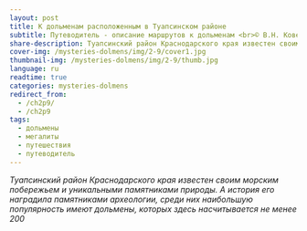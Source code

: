 ```yaml
---
layout: post
title: К дольменам расположенным в Туапсинском районе
subtitle: Путеводитель - описание маршрутов к дольменам <br>© В.Н. Ковешников
share-description: Туапсинский район Краснодарского края известен своим морским побережьем и уникальными памятниками природы. А история его наградила  памятниками археологии, среди них наибольшую популярность имеют дольмены, которых здесь насчитывается не менее 200.
cover-img: /mysteries-dolmens/img/2-9/cover1.jpg
thumbnail-img: /mysteries-dolmens/img/2-9/thumb.jpg
language: ru
readtime: true
categories: mysteries-dolmens
redirect_from:
  - /ch2p9/
  - /ch2p9
tags:
  - дольмены
  - мегалиты
  - путешествия
  - путеводитель
---
```

_Туапсинский район Краснодарского края известен своим морским побережьем и уникальными памятниками природы. А история его наградила  памятниками археологии, среди них наибольшую популярность имеют дольмены, которых здесь насчитывается не менее 200_
